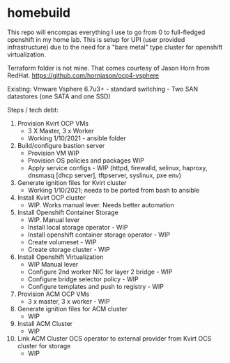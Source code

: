 # homebuild

This repo will encompas everything I use to go from 0 to full-fledged openshift in my home lab.  This is setup for UPI (user provided infrastructure)
due to the need for a "bare metal" type cluster for openshift virtualization.

Terraform folder is not mine. That comes courtesy of Jason Horn from RedHat.
https://github.com/hornjason/ocp4-vsphere

Existing:
Vmware Vsphere 6.7u3+ - standard switching - Two SAN datastores (one SATA and one SSD)

Steps / tech debt:

1.  Provision Kvirt OCP VMs
    -  3 X Master, 3 x Worker
    -  Working 1/10/2021 - ansible folder
2.  Build/configure bastion server
    - Provision VM WIP
    - Provision OS policies and packages WIP
    - Apply service configs - WIP
    (httpd, firewalld, selinux, haproxy, dnsmasq [dhcp server], tftpserver, syslinux, pxe env)
3.  Generate ignition files for Kvirt cluster
    -  Working 1/10/2021; needs to be ported from bash to ansible
4.  Install Kvirt OCP cluster
    - WIP.  Works manual lever.  Needs better automation
5.  Install Openshift Container Storage
    -  WIP.  Manual lever
    - Install local storage operator - WIP
    - Install openshift container storage operator - WIP
    - Create volumeset - WIP
    - Create storage cluster - WIP
6.  Install Openshift Virtualization
    - WIP Manual lever
    - Configure 2nd worker NIC for layer 2 bridge - WIP
    - Configure bridge selector policy - WIP
    - Configure templates and push to registry - WIP
7.  Provision ACM OCP VMs
    - 3 x master, 3 x worker - WIP
8.  Generate ignition files for ACM cluster
    -  WIP
9.  Install ACM Cluster
    -  WIP
10. Link ACM Cluster OCS operator to external provider from Kvirt OCS cluster for storage
    - WIP

